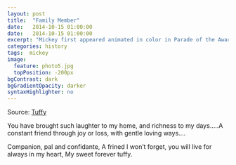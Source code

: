 ```yaml
---
layout: post
title:  "Family Member"
date:   2014-10-15 01:00:00
date:   2014-10-15 01:00:00
excerpt: "Mickey first appeared animated in color in Parade of the Award Nominees in 1932, however the film strip was..."
categories: history
tags:  mickey
image:
  feature: photo5.jpg
  topPosition: -200px
bgContrast: dark
bgGradientOpacity: darker
syntaxHighlighter: no
---
```

Source: [Tuffy](https://tuffytheangel.com)

You have brought such laughter to my home,  and richness to my days…..A constant friend through joy or loss, with gentle loving ways….

Companion, pal and confidante, A frined I won’t forget, you will live for always in my heart, My sweet forever tuffy.

